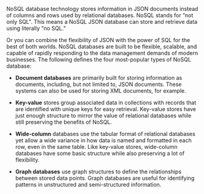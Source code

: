 NoSQL database technology stores information in JSON documents instead of columns and rows used by relational databases. NoSQL stands for “not only SQL". This means a NoSQL JSON database can store and retrieve data using literally “no SQL.”

Or you can combine the flexibility of JSON with the power of SQL for the best of both worlds. NoSQL databases are built to be flexible, scalable, and capable of rapidly responding to the data management demands of modern businesses. The following defines the four most-popular types of NoSQL database:

- **Document databases** are primarily built for storing information as documents, including, but not limited to, JSON documents. These systems can also be used for storing XML documents, for example.

- **Key-value** stores group associated data in collections with records that are identified with unique keys for easy retrieval. Key-value stores have just enough structure to mirror the value of relational databases while still preserving the benefits of NoSQL.

- **Wide-column** databases use the tabular format of relational databases yet allow a wide variance in how data is named and formatted in each row, even in the same table. Like key-value stores, wide-column databases have some basic structure while also preserving a lot of flexibility.

- **Graph databases** use graph structures to define the relationships between stored data points. Graph databases are useful for identifying patterns in unstructured and semi-structured information.
